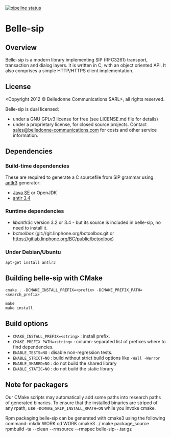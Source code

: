 [![pipeline status](https://gitlab.linphone.org/BC/public/belle-sip/badges/master/pipeline.svg)](https://gitlab.linphone.org/BC/public/belle-sip/commits/master)

Belle-sip
=========

Overview
--------

Belle-sip is a modern library implementing SIP (RFC3261) transport, transaction and dialog layers.
It is written in C, with an object oriented API.
It also comprises a simple HTTP/HTTPS client implementation.


License
-------

<Copyright 2012 © Belledonne Communications SARL>, all rights reserved.

Belle-sip is dual licensed:
- under a GNU GPLv3 license for free (see LICENSE.md file for details)
- under a proprietary license, for closed source projects. Contact <sales@belledonne-communications.com> for costs and other service information.

Dependencies
------------

### Build-time dependencies

These are required to generate a C sourcefile from SIP grammar using [antlr3](http://www.antlr3.org/) generator:

* [Java SE](http://www.oracle.com/technetwork/java/javase/downloads/index.html) or OpenJDK
* [antlr 3.4](https://github.com/antlr/website-antlr3/blob/gh-pages/download/antlr-3.4-complete.jar)


### Runtime dependencies

- *libantlr3c* version 3.2 or 3.4 - but its source is included in belle-sip, no need to install it.
- *bctoolbox* (git://git.linphone.org/bctoolbox.git or <https://gitlab.linphone.org/BC/public/bctoolbox>)


### Under Debian/Ubuntu

	apt-get install antlr3


Building belle-sip with CMake
-----------------------------

	cmake . -DCMAKE_INSTALL_PREFIX=<prefix> -DCMAKE_PREFIX_PATH=<search_prefix>
	
	make
	make install


Build options
-------------

* `CMAKE_INSTALL_PREFIX=<string>` : install prefix.
* `CMAKE_PREFIX_PATH=<string>`    : column-separated list of prefixes where to find dependencies.
* `ENABLE_TESTS=NO`               : disable non-regression tests.
* `ENABLE_STRICT=NO`              : build without strict build options like `-Wall -Werror`
* `ENABLE_SHARED=NO`              : do not build the shared library
* `ENABLE_STATIC=NO`              : do not build the static library


Note for packagers
------------------

Our CMake scripts may automatically add some paths into research paths of generated binaries.
To ensure that the installed binaries are striped of any rpath, use `-DCMAKE_SKIP_INSTALL_RPATH=ON`
while you invoke cmake.

Rpm packaging
belle-sip can be generated with cmake3 using the following command:
mkdir WORK
cd WORK
cmake3 ../
make package_source
rpmbuild -ta --clean --rmsource --rmspec belle-sip-<version>-<release>.tar.gz

